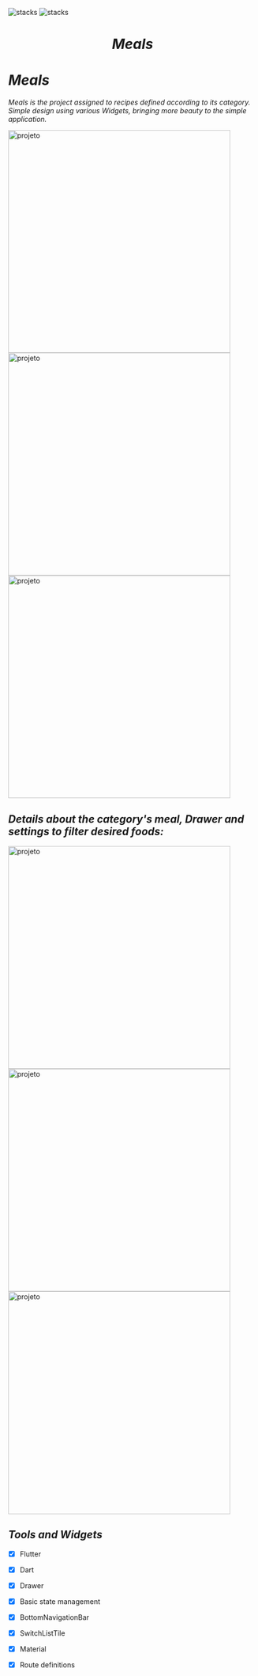 ![stacks](https://img.shields.io/badge/Flutter-1.22.2-informational) ![stacks](https://img.shields.io/badge/Dart-2.10.2-informational)  


<i><h1 align="center"> Meals </h1></i>



# *Meals* 

*Meals is the project assigned to recipes defined according to its category. Simple design using various Widgets, bringing more beauty to the simple application.*

<img height="450" align="center" src="https://imgur.com/34H1zdR.jpeg" alt="projeto"/>  <img height="450" align="center" src="https://imgur.com/9LIpTNn.jpeg" alt="projeto"/> <img height="450" align="center" src="https://i.imgur.com/kO9SjAn.gif" alt="projeto"/>





## *Details about the category's meal, Drawer and settings to filter desired foods:*
                                                               
 
<img height="450" align="center" src="https://imgur.com/iHBeSND.jpeg" alt="projeto"/>           
 
 
 <img height="450" align="center" src="https://imgur.com/E9625S1.jpeg" alt="projeto"/>


 <img height="450" align="center" src="https://imgur.com/kgXdVDN.jpeg" alt="projeto"/>




## *Tools and Widgets* 

- [x] Flutter
- [x] Dart
- [x] Drawer
- [x] Basic state management
- [x] BottomNavigationBar
- [x] SwitchListTile
- [x] Material
- [x] Route definitions


















